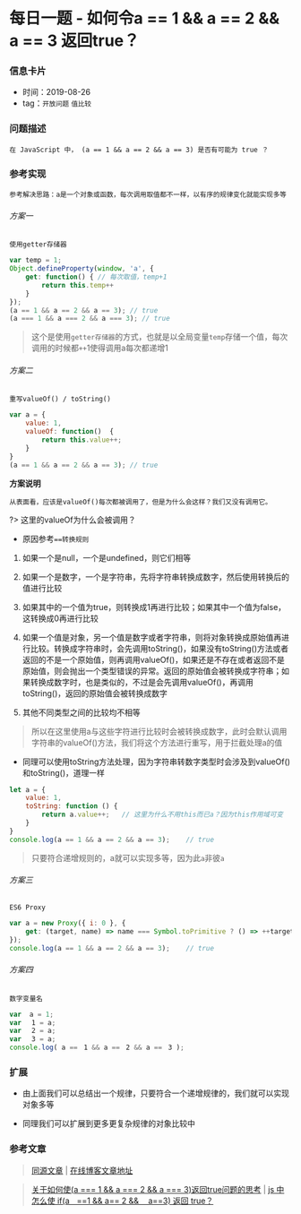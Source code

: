 # 每日一题 - 如何令a == 1 && a == 2 && a == 3 返回true？

### 信息卡片

- 时间：2019-08-26
- tag：`开放问题` `值比较`

### 问题描述

	在 JavaScript 中， (a == 1 && a == 2 && a == 3) 是否有可能为 true ？

### 参考实现

	参考解决思路：a是一个对象或函数，每次调用取值都不一样，以有序的规律变化就能实现多等

###### 方案一

	使用getter存储器

``` js
var temp = 1;
Object.defineProperty(window, 'a', {
    get: function() { // 每次取值，temp+1
        return this.temp++
    }
});
(a == 1 && a == 2 && a == 3); // true
(a === 1 && a === 2 && a === 3); // true
```

> 这个是使用`getter存储器`的方式，也就是以全局变量`temp`存储一个值，每次调用的时候都`++`1使得调用a每次都递增1

###### 方案二

	重写valueOf() / toString()

``` js
var a = {
	value: 1,
	valueOf: function()  {
		return this.value++;
	}
}
(a == 1 && a == 2 && a == 3); // true
```

**方案说明**

	从表面看，应该是valueOf()每次都被调用了，但是为什么会这样？我们又没有调用它。

?> 这里的valueOf为什么会被调用？

* 原因参考`==转换规则`

1. 如果一个是null，一个是undefined，则它们相等

2. 如果一个是数字，一个是字符串，先将字符串转换成数字，然后使用转换后的值进行比较

3. 如果其中的一个值为true，则转换成1再进行比较；如果其中一个值为false，这转换成0再进行比较

4. 如果一个值是对象，另一个值是数字或者字符串，则将对象转换成原始值再进行比较。转换成字符串时，会先调用toString()，如果没有toString()方法或者返回的不是一个原始值，则再调用valueOf()，如果还是不存在或者返回不是原始值，则会抛出一个类型错误的异常。返回的原始值会被转换成字符串；如果转换成数字时，也是类似的，不过是会先调用valueOf()，再调用toString()，返回的原始值会被转换成数字

5. 其他不同类型之间的比较均不相等

> 所以在这里使用a与这些字符进行比较时会被转换成数字，此时会默认调用字符串的valueOf()方法，我们将这个方法进行重写，用于拦截处理a的值

* 同理可以使用toString方法处理，因为字符串转数字类型时会涉及到valueOf()和toString()，道理一样

``` js
let a = {
    value: 1,
    toString: function () {
        return a.value++;	// 这里为什么不用this而已a？因为this作用域可变
    }
}
console.log(a == 1 && a == 2 && a == 3);	// true
```

> 只要符合递增规则的，a就可以实现多等，因为此`a`非彼`a`

###### 方案三

	ES6 Proxy

``` js
var a = new Proxy({ i: 0 }, {
    get: (target, name) => name === Symbol.toPrimitive ? () => ++target.i : target[name],
});
console.log(a == 1 && a == 2 && a == 3);	// true
```

###### 方案四

	数字变量名

``` js
var  a = 1;
var ﾠ1 = a;
var ﾠ2 = a;
var ﾠ3 = a;
console.log( a ==ﾠ1 && a ==ﾠ2 && a ==ﾠ3 );
```

### 扩展

* 由上面我们可以总结出一个规律，只要符合一个递增规律的，我们就可以实现对象多等

* 同理我们可以扩展到更多更复杂规律的对象比较中

### 参考文章

> [同源文章](https://github.com/BrucePhoebus/fe-interview/edit/dev20190826/docs/daily/2019-08-26.md) | [在线博客文章地址](https://brucephoebus.github.io/developer-note/#/%E7%9F%A5%E8%AF%86%E7%AC%94%E8%AE%B0/%E5%BC%80%E6%BA%90%E8%B4%A1%E7%8C%AE/%E5%8F%82%E4%B8%8E%E5%BC%80%E6%BA%90%E9%A1%B9%E7%9B%AE/fe-interview/20190826-%E6%AF%8F%E6%97%A5%E4%B8%80%E9%A2%98)

> [关于如何使(a === 1 && a === 2 && a === 3)返回true问题的思考](https://github.com/azl397985856/fe-interview/issues/cnblogs.com/shapeY/p/10183749.html) | [js 中怎么使 if(aﾠ==1 && a== 2 && ﾠa==3) 返回 true？](https://juejin.im/post/5c219e92e51d450d5a01aca7)
